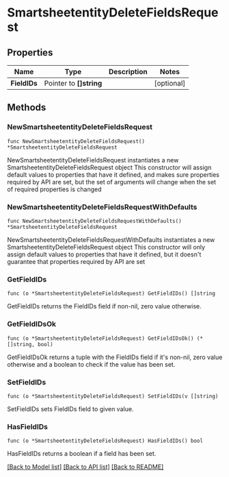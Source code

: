 # SmartsheetentityDeleteFieldsRequest

## Properties

Name | Type | Description | Notes
------------ | ------------- | ------------- | -------------
**FieldIDs** | Pointer to **[]string** |  | [optional] 

## Methods

### NewSmartsheetentityDeleteFieldsRequest

`func NewSmartsheetentityDeleteFieldsRequest() *SmartsheetentityDeleteFieldsRequest`

NewSmartsheetentityDeleteFieldsRequest instantiates a new SmartsheetentityDeleteFieldsRequest object
This constructor will assign default values to properties that have it defined,
and makes sure properties required by API are set, but the set of arguments
will change when the set of required properties is changed

### NewSmartsheetentityDeleteFieldsRequestWithDefaults

`func NewSmartsheetentityDeleteFieldsRequestWithDefaults() *SmartsheetentityDeleteFieldsRequest`

NewSmartsheetentityDeleteFieldsRequestWithDefaults instantiates a new SmartsheetentityDeleteFieldsRequest object
This constructor will only assign default values to properties that have it defined,
but it doesn't guarantee that properties required by API are set

### GetFieldIDs

`func (o *SmartsheetentityDeleteFieldsRequest) GetFieldIDs() []string`

GetFieldIDs returns the FieldIDs field if non-nil, zero value otherwise.

### GetFieldIDsOk

`func (o *SmartsheetentityDeleteFieldsRequest) GetFieldIDsOk() (*[]string, bool)`

GetFieldIDsOk returns a tuple with the FieldIDs field if it's non-nil, zero value otherwise
and a boolean to check if the value has been set.

### SetFieldIDs

`func (o *SmartsheetentityDeleteFieldsRequest) SetFieldIDs(v []string)`

SetFieldIDs sets FieldIDs field to given value.

### HasFieldIDs

`func (o *SmartsheetentityDeleteFieldsRequest) HasFieldIDs() bool`

HasFieldIDs returns a boolean if a field has been set.


[[Back to Model list]](../README.md#documentation-for-models) [[Back to API list]](../README.md#documentation-for-api-endpoints) [[Back to README]](../README.md)


